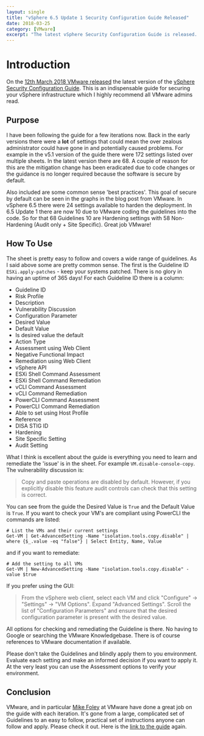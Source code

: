 ```yaml
---
layout: single
title: "vSphere 6.5 Update 1 Security Configuration Guide Released"
date: 2018-03-25
category: [VMware]
excerpt: "The latest vSphere Security Configuration Guide is released. Learn about it here."
---
```

# Introduction

On the [12th March 2018 VMware released](https://blogs.vmware.com/vsphere/2018/03/announcing-vsphere-6-5-update-1-security-configuration-guide.html?src=so_5a314d0604f0c&cid=70134000001SluU) the latest version of the [vSphere Security Configuration Guide](https://www.vmware.com/content/dam/digitalmarketing/vmware/en/files/xls/vmware-6-5-update-1-security-configuration-guide.xlsx). This is an indispensable guide for securing your vSphere infrastructure which I highly recommend all VMware admins read.

## Purpose

I have been following the guide for a few iterations now. Back in the early versions there were a **lot** of settings that could mean the over zealous administrator could have gone in and potentially caused problems. For example in the v5.1 version of the guide there were 172 settings listed over multiple sheets. In the latest version there are 68. A couple of reason for this are the mitigation change has been eradicated due to code changes or the guidance is no longer required because the software is secure by default.

Also included are some common sense 'best practices'. This goal of secure by default can be seen in the graphs in the blog post from VMware. In vSphere 6.5 there were 24 settings available to harden the deployment. In 6.5 Update 1 there are now 10 due to VMware coding the guidelines into the code. So for that 68 Guidelines 10 are Hardening settings with 58 Non-Hardening (Audit only + Site Specific). Great job VMware!

## How To Use

The sheet is pretty easy to follow and covers a wide range of guidelines. As I said above some are pretty common sense. The first is the Guideline ID `ESXi.apply-patches` - keep your systems patched. There is no glory in having an uptime of 365 days! For each Guideline ID there is a column:

* Guideline ID
* Risk Profile
* Description
* Vulnerability Discussion
* Configuration Parameter
* Desired Value
* Default Value
* Is desired value the default
* Action Type
* Assessment using Web Client
* Negative Functional Impact
* Remediation using Web Client
* vSphere API
* ESXi Shell Command Assessment
* ESXi Shell Command Remediation
* vCLI Command Assessment
* vCLI Command Remediation
* PowerCLI Command Assessment
* PowerCLI Command Remediation
* Able to set using Host Profile
* Reference
* DISA STIG ID
* Hardening
* Site Specific Setting
* Audit Setting

What I think is excellent about the guide is everything you need to learn and remediate the 'issue' is in the sheet. For example `VM.disable-console-copy`. The vulnerability discussion is:

> Copy and paste operations are disabled by default. However, if you explicitly disable this feature audit controls can check that this setting is correct.

You can see from the guide the Desired Value is `True` and the Default Value is `True`. If you want to check your VM's are compliant using PowerCLI the commands are listed:

~~~ posh
# List the VMs and their current settings
Get-VM | Get-AdvancedSetting -Name "isolation.tools.copy.disable" | where {$_.value -eq "false"} | Select Entity, Name, Value
~~~

and if you want to remediate:

~~~ posh
# Add the setting to all VMs
Get-VM | New-AdvancedSetting -Name "isolation.tools.copy.disable" -value $true
~~~

If you prefer using the GUI:

> From the vSphere web client, select each VM and click "Configure" -> "Settings" -> "VM Options". Expand "Advanced Settings". Scroll the list of "Configuration Parameters" and ensure that the desired configuration parameter is present with the desired value.

All options for checking and remediating the Guideline is there. No having to Google or searching the VMware Knowledgebase. There is of course references to VMware documentation if available.

Please don't take the Guidelines and blindly apply them to you environment. Evaluate each setting and make an informed decision if you want to apply it. At the very least you can use the Assessment options to verify your environment.

## Conclusion

VMware, and in particular [Mike Foley](https://twitter.com/vspheresecurity) at VMware have done a great job on the guide with each iteration. It's gone from a large, complicated set of Guidelines to an easy to follow, practical set of instructions anyone can follow and apply. Please check it out.  Here is the [link to the guide](https://www.vmware.com/content/dam/digitalmarketing/vmware/en/files/xls/vmware-6-5-update-1-security-configuration-guide.xlsx) again.